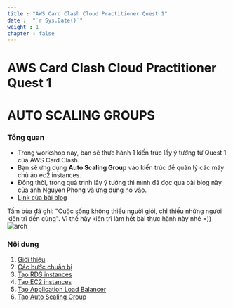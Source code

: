 ```yaml
---
title : "AWS Card Clash Cloud Practitioner Quest 1"
date :  "`r Sys.Date()`" 
weight : 1 
chapter : false
---
```

# AWS Card Clash Cloud Practitioner Quest 1 
# AUTO SCALING GROUPS

### Tổng quan
* Trong workshop này, bạn sẽ thực hành 1 kiến trúc lấy ý tưởng từ Quest 1 của AWS Card Clash.
* Bạn sẽ ứng dụng **Auto Scaling Group** vào kiến trúc để quản lý các máy chủ ảo ec2 instances.
* Đồng thời, trong quá trình lấy ý tưởng thì mình đã đọc qua bài blog này của anh Nguyen Phong và ứng dụng nó vào.
* [Link của bài blog](https://blog.cloudmentor.pro/blog/aws/bedrock-streamlit-chatapp?fbclid=IwY2xjawFZ4ahleHRuA2FlbQIxMAABHV1F8bikGzsbZ9yEl_Ix9WDo7H-59yljmucioruz87ICIWUWnFAjMsFJUg_aem_aaMGVNttggfJ3wn2dGY3-w)


 Tấm bùa đã ghi: "Cuộc sống không thiếu người giỏi, chỉ thiếu những người kiên trì đến cùng". Vì thế hãy kiên trì làm hết bài thực hành này nhé =))
![arch](/workshop-aws-card-clash-1/images/arc1.png) 
### Nội dung

 1. [Giới thiệu](1-Introduce/)
 2. [Các bước chuẩn bị](2-Prerequiste/)
 3. [Tạo RDS instances](3-batchTranslation/)
 4. [Tạo EC2 instances](4-serverlessTranslation/)
 5. [Tạo Application Load Balancer](5-cleanup/)
 6. [Tạo Auto Scaling Group](6-reference/)
